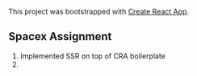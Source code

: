 This project was bootstrapped with [Create React App](https://github.com/facebook/create-react-app).

## Spacex Assignment

1. Implemented SSR on top of CRA boilerplate
2. 

